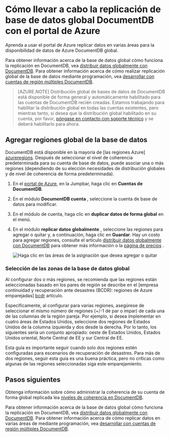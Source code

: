 <properties
    pageTitle="Replicación de base de datos global DocumentDB | Microsoft Azure"
    description="Obtenga información sobre cómo administrar la replicación de la cuenta DocumentDB a través del portal de Azure global."
    services="documentdb"
    keywords="base de datos global, replicación"
    documentationCenter=""
    authors="mimig1"
    manager="jhubbard"
    editor="cgronlun"/>

<tags
    ms.service="documentdb"
    ms.workload="data-services"
    ms.tgt_pltfrm="na"
    ms.devlang="na"
    ms.topic="article"
    ms.date="10/17/2016"
    ms.author="mimig"/>

# <a name="how-to-perform-documentdb-global-database-replication-using-the-azure-portal"></a>Cómo llevar a cabo la replicación de base de datos global DocumentDB con el portal de Azure

Aprenda a usar el portal de Azure replicar datos en varias áreas para la disponibilidad de datos de Azure DocumentDB global.

Para obtener información acerca de la base de datos global cómo funciona la replicación en DocumentDB, vea [distribuir datos globalmente con DocumentDB](documentdb-distribute-data-globally.md). Para obtener información acerca de cómo realizar replicación global de la base de datos mediante programación, vea [desarrollar con cuentas de región múltiples DocumentDB](documentdb-developing-with-multiple-regions.md).

> [AZURE.NOTE] Distribución global de bases de datos de DocumentDB está disponible de forma general y automáticamente habilitado para las cuentas de DocumentDB recién creadas. Estamos trabajando para habilitar la distribución global en todas las cuentas existentes, pero mientras tanto, si desea que la distribución global habilitado en su cuenta, por favor, [póngase en contacto con soporte técnico](https://portal.azure.com/?#blade/Microsoft_Azure_Support/HelpAndSupportBlade) y se deberá habilitarlo para ahora.

## <a id="addregion"></a>Agregar regiones global de la base de datos

DocumentDB está disponible en la mayoría de [las regiones Azure] [azureregions]. Después de seleccionar el nivel de coherencia predeterminada para su cuenta de base de datos, puede asociar una o más regiones (dependiendo de su elección necesidades de distribución globales y de nivel de coherencia de forma predeterminada).

1. En el [portal de Azure](https://portal.azure.com/), en la Jumpbar, haga clic en **Cuentas de DocumentDB**.
2. En el módulo **DocumentDB cuenta** , seleccione la cuenta de base de datos para modificar.
3. En el módulo de cuenta, haga clic en **duplicar datos de forma global** en el menú.
4. En el módulo **replicar datos globalmente** , seleccione las regiones para agregar o quitar y, a continuación, haga clic en **Guardar**. Hay un costo para agregar regiones, consulte el artículo [distribuir datos globalmente con DocumentDB](documentdb-distribute-data-globally.md) para obtener más información o la [página de precios](https://azure.microsoft.com/pricing/details/documentdb/) .

    ![Haga clic en las áreas de la asignación que desea agregar o quitar][1]

### <a name="selecting-global-database-regions"></a>Selección de las zonas de la base de datos global

Al configurar dos o más regiones, se recomienda que las regiones están seleccionadas basado en los pares de región se describe en el [empresa continuidad y recuperación ante desastres (BCDR): regiones de Azure emparejadas]  [ bcdr] artículo.

Específicamente, al configurar para varias regiones, asegúrese de seleccionar el mismo número de regiones (+/-1 de par o impar) de cada una de las columnas de la región pareja. Por ejemplo, si desea implementar en cuatro áreas de Estados Unidos, seleccione dos regiones de Estados Unidos de la columna izquierda y dos desde la derecha. Por lo tanto, los siguientes sería un conjunto apropiado: oeste de Estados Unidos, Estados Unidos oriental, Norte Central de EE y sur Central de EE.

Esta guía es importante seguir cuando solo dos regiones estén configuradas para escenarios de recuperación de desastres. Para más de dos regiones, seguir esta guía es una buena práctica, pero no críticas como algunas de las regiones seleccionadas siga este emparejamiento.

<!---
## <a id="selectwriteregion"></a>Select the write region

While all regions associated with your DocumentDB database account can serve reads (both, single item as well as multi-item paginated reads) and queries, only one region can actively receive the write (insert, upsert, replace, delete) requests. To set the active write region, do the following  


1. In the **DocumentDB Account** blade, select the database account to modify.
2. In the account blade, if the **All Settings** blade is not already opened, click **All Settings**.
3. In the **All Settings** blade, click **Write Region Priority**.
    ![Change the write region under DocumentDB Account > Settings > Add/Remove Regions][2]
4. Click and drag regions to order the list of regions. The first region in the list of regions is the active write region.
    ![Change the write region by reordering the region list under DocumentDB Account > Settings > Change Write Regions][3]
-->

## <a id="next"></a>Pasos siguientes

Obtenga información sobre cómo administrar la coherencia de su cuenta de forma global replicada lea [niveles de coherencia en DocumentDB](documentdb-consistency-levels.md).

Para obtener información acerca de la base de datos global cómo funciona la replicación en DocumentDB, vea [distribuir datos globalmente con DocumentDB](documentdb-distribute-data-globally.md). Para obtener información acerca de cómo replicar datos en varias áreas de mediante programación, vea [desarrollar con cuentas de región múltiples DocumentDB](documentdb-developing-with-multiple-regions.md).

<!--Image references-->
[1]: ./media/documentdb-portal-global-replication/documentdb-add-region.png
[2]: ./media/documentdb-portal-global-replication/documentdb_change_write_region-1.png
[3]: ./media/documentdb-portal-global-replication/documentdb_change_write_region-2.png

<!--Reference style links - using these makes the source content way more readable than using inline links-->
[bcdr]: https://azure.microsoft.com/documentation/articles/best-practices-availability-paired-regions/
[consistency]: https://azure.microsoft.com/documentation/articles/documentdb-consistency-levels/
[azureregions]: https://azure.microsoft.com/en-us/regions/#services
[offers]: https://azure.microsoft.com/en-us/pricing/details/documentdb/
